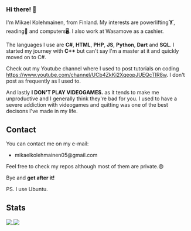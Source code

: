 ### Hi there! 💪

I'm Mikael Kolehmainen, from Finland. My interests are powerlifting🏋️, reading📘 and computers🖥️. I also work at Wasamove as a cashier.

The languages I use are **C#**, **HTML**, **PHP**, **JS**, **Python**, **Dart** and **SQL**. I started my journey with **C++** but can't say I'm a master at it and quickly moved on to C#.

Check out my Youtube channel where I used to post tutorials on coding https://www.youtube.com/channel/UCb4ZkKi2XqeopJUEQcTIR8w. I don't post as frequently as I used to.

And lastly **I DON'T PLAY VIDEOGAMES.** as it tends to make me unproductive and I generally think they're bad for you. I used to have a severe addiction with videogames and quitting was one of the best decisons I've made in my life.

<h2 align="left">Contact</h2>

You can contact me on my e-mail:
<ul>
  <li>mikaelkolehmainen05@gmail.com</li>
</ul>

Feel free to check my repos although most of them are private.😄

Bye and **get after it!**

PS. I use Ubuntu.

<h2>Stats</h2>

<a href="https://github.com/anuraghazra/github-readme-stats">
  <img align="center" src="https://github-readme-stats.vercel.app/api?username=Mikael-Kolehmainen&count_private=true&bg_color=45,#EECDA3,#EF629F&hide_border=true
" />
</a>
<a href="https://github.com/anuraghazra/github-readme-stats">
  <img align="center" src="https://github-readme-stats.vercel.app/api/top-langs/?username=Mikael-Kolehmainen&count_private=true&langs_count=6&bg_color=45,#EECDA3,#EF629F&hide_border=true" />

<!--
**Mikael-Kolehmainen/Mikael-Kolehmainen** is a ✨ _special_ ✨ repository because its `README.md` (this file) appears on your GitHub profile.

Here are some ideas to get you started:

- 🔭 I’m currently working on ...
- 🌱 I’m currently learning ...
- 👯 I’m looking to collaborate on ...
- 🤔 I’m looking for help with ...
- 💬 Ask me about ...
- 📫 How to reach me: ...
- 😄 Pronouns: ...
- ⚡ Fun fact: ...
-->
